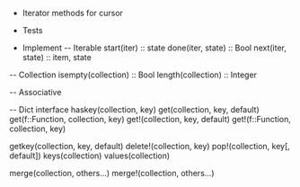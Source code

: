- Iterator methods for cursor
- Tests

- Implement
-- Iterable
start(iter) :: state
done(iter, state) :: Bool
next(iter, state) :: item, state

-- Collection
isempty(collection) :: Bool
length(collection) :: Integer

-- Associative

-- Dict interface
haskey(collection, key)
get(collection, key, default)
get(f::Function, collection, key)
get!(collection, key, default)
get!(f::Function, collection, key)

getkey(collection, key, default)
delete!(collection, key)
pop!(collection, key[, default])
keys(collection)
values(collection)

merge(collection, others...)
merge!(collection, others...)
